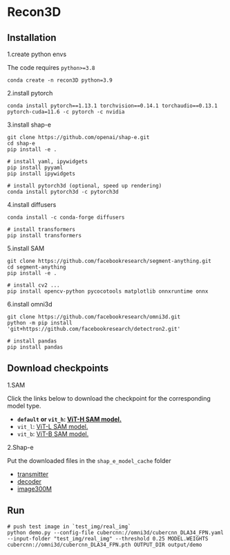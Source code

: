 # Recon3D

## Installation

1.create python envs

The code requires `python>=3.8`

```
conda create -n recon3D python=3.9
```

2.install pytorch

```
conda install pytorch==1.13.1 torchvision==0.14.1 torchaudio==0.13.1 pytorch-cuda=11.6 -c pytorch -c nvidia
```

3.install shap-e

```
git clone https://github.com/openai/shap-e.git
cd shap-e
pip install -e .

# install yaml, ipywidgets
pip install pyyaml
pip install ipywidgets

# install pytorch3d (optional, speed up rendering)
conda install pytorch3d -c pytorch3d
```

4.install diffusers

```
conda install -c conda-forge diffusers

# install transformers
pip install transformers
```

5.install SAM

```
git clone https://github.com/facebookresearch/segment-anything.git
cd segment-anything
pip install -e .

# install cv2 ...
pip install opencv-python pycocotools matplotlib onnxruntime onnx
```

6.install omni3d

```
git clone https://github.com/facebookresearch/omni3d.git
python -m pip install 'git+https://github.com/facebookresearch/detectron2.git'

# install pandas
pip install pandas
```


## Download checkpoints

1.SAM

Click the links below to download the checkpoint for the corresponding model type.

- **`default` or `vit_h`: [ViT-H SAM model.](https://dl.fbaipublicfiles.com/segment_anything/sam_vit_h_4b8939.pth)**
- `vit_l`: [ViT-L SAM model.](https://dl.fbaipublicfiles.com/segment_anything/sam_vit_l_0b3195.pth)
- `vit_b`: [ViT-B SAM model.](https://dl.fbaipublicfiles.com/segment_anything/sam_vit_b_01ec64.pth)

2.Shap-e

Put the downloaded files in the `shap_e_model_cache` folder

- [transmitter](https://openaipublic.azureedge.net/main/shap-e/transmitter.pt)
- [decoder](https://openaipublic.azureedge.net/main/shap-e/vector_decoder.pt)
- [image300M](https://openaipublic.azureedge.net/main/shap-e/image_cond.pt)



## Run
```
# push test image in `test_img/real_img`
python demo.py --config-file cubercnn://omni3d/cubercnn_DLA34_FPN.yaml --input-folder "test_img/real_img" --threshold 0.25 MODEL.WEIGHTS cubercnn://omni3d/cubercnn_DLA34_FPN.pth OUTPUT_DIR output/demo
```

